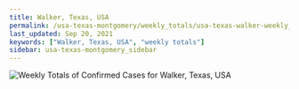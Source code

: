 ```yaml
---
title: Walker, Texas, USA
permalink: /usa-texas-montgomery/weekly_totals/usa-texas-walker-weekly_totals.html
last_updated: Sep 20, 2021
keywords: ["Walker, Texas, USA", "weekly totals"]
sidebar: usa-texas-montgomery_sidebar
---
```


![Weekly Totals of Confirmed Cases for Walker, Texas, USA](/covid_tracker/images/graphs/usa-texas-walker-weekly_totals_graph.png)
